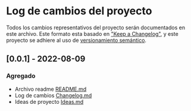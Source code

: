# Log de cambios del proyecto

Todos los cambios representativos del proyecto serán documentados en este archivo. Este formato esta basado en ["Keep a Changelog"](https://keepachangelog.com/en/1.0.0/), y este proyecto se adhiere al uso de [versionamiento semántico](https://semver.org/spec/v2.0.0.html).

## [0.0.1] - 2022-08-09

### Agregado

- Archivo readme  [README.md](../README.md)
- Log de cambios [Changelog.md](Changelog.md)
- Ideas de proyecto [Ideas.md](Ideas.md)

